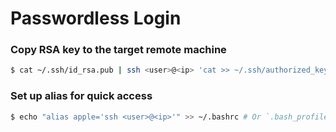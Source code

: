 # Passwordless Login

### Copy RSA key to the target remote machine

```bash
$ cat ~/.ssh/id_rsa.pub | ssh <user>@<ip> 'cat >> ~/.ssh/authorized_keys'
```

### Set up alias for quick access

```bash
$ echo "alias apple='ssh <user>@<ip>'" >> ~/.bashrc # Or `.bash_profile` on Mac
```
